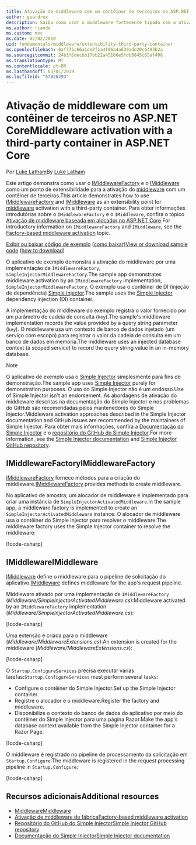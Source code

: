 ```yaml
---
title: Ativação de middleware com um contêiner de terceiros no ASP.NET Core
author: guardrex
description: Saiba como usar o middleware fortemente tipado com a ativação baseada em alocador e um contêiner de terceiros no ASP.NET Core.
ms.author: riande
ms.custom: mvc
ms.date: 02/02/2018
uid: fundamentals/middleware/extensibility-third-party-container
ms.openlocfilehash: 6af775c66a1de7f1a4f06a4a639ade20c6493b2a
ms.sourcegitcommit: 24b1f6decbb17bb22a45166e5fdb0845c65af498
ms.translationtype: MT
ms.contentlocale: pt-BR
ms.lasthandoff: 03/01/2019
ms.locfileid: "57026293"
---
```

# <a name="middleware-activation-with-a-third-party-container-in-aspnet-core"></a><span data-ttu-id="bb7d4-103">Ativação de middleware com um contêiner de terceiros no ASP.NET Core</span><span class="sxs-lookup"><span data-stu-id="bb7d4-103">Middleware activation with a third-party container in ASP.NET Core</span></span>

<span data-ttu-id="bb7d4-104">Por [Luke Latham](https://github.com/guardrex)</span><span class="sxs-lookup"><span data-stu-id="bb7d4-104">By [Luke Latham](https://github.com/guardrex)</span></span>

<span data-ttu-id="bb7d4-105">Este artigo demonstra como usar o [IMiddlewareFactory](/dotnet/api/microsoft.aspnetcore.http.imiddlewarefactory) e o [IMiddleware](/dotnet/api/microsoft.aspnetcore.http.imiddleware) como um ponto de extensibilidade para a ativação do [middleware](xref:fundamentals/middleware/index) com um contêiner de terceiros.</span><span class="sxs-lookup"><span data-stu-id="bb7d4-105">This article demonstrates how to use [IMiddlewareFactory](/dotnet/api/microsoft.aspnetcore.http.imiddlewarefactory) and [IMiddleware](/dotnet/api/microsoft.aspnetcore.http.imiddleware) as an extensibility point for [middleware](xref:fundamentals/middleware/index) activation with a third-party container.</span></span> <span data-ttu-id="bb7d4-106">Para obter informações introdutórias sobre o `IMiddlewareFactory` e o `IMiddleware`, confira o tópico [Ativação de middleware baseada em alocador no ASP.NET Core](xref:fundamentals/middleware/extensibility).</span><span class="sxs-lookup"><span data-stu-id="bb7d4-106">For introductory information on `IMiddlewareFactory` and `IMiddleware`, see the [Factory-based middleware activation](xref:fundamentals/middleware/extensibility) topic.</span></span>

<span data-ttu-id="bb7d4-107">[Exibir ou baixar código de exemplo](https://github.com/aspnet/Docs/tree/master/aspnetcore/fundamentals/middleware/extensibility-third-party-container/sample) ([como baixar](xref:index#how-to-download-a-sample))</span><span class="sxs-lookup"><span data-stu-id="bb7d4-107">[View or download sample code](https://github.com/aspnet/Docs/tree/master/aspnetcore/fundamentals/middleware/extensibility-third-party-container/sample) ([how to download](xref:index#how-to-download-a-sample))</span></span>

<span data-ttu-id="bb7d4-108">O aplicativo de exemplo demonstra a ativação do middleware por uma implementação de `IMiddlewareFactory`, `SimpleInjectorMiddlewareFactory`.</span><span class="sxs-lookup"><span data-stu-id="bb7d4-108">The sample app demonstrates middleware activation by an `IMiddlewareFactory` implementation, `SimpleInjectorMiddlewareFactory`.</span></span> <span data-ttu-id="bb7d4-109">O exemplo usa o contêiner de DI (injeção de dependência) [Simple Injector](https://simpleinjector.org).</span><span class="sxs-lookup"><span data-stu-id="bb7d4-109">The sample uses the [Simple Injector](https://simpleinjector.org) dependency injection (DI) container.</span></span>

<span data-ttu-id="bb7d4-110">A implementação do middleware do exemplo registra o valor fornecido por um parâmetro de cadeia de consulta (`key`).</span><span class="sxs-lookup"><span data-stu-id="bb7d4-110">The sample's middleware implementation records the value provided by a query string parameter (`key`).</span></span> <span data-ttu-id="bb7d4-111">O middleware usa um contexto de banco de dados injetado (um serviço com escopo) para registrar o valor da cadeia de consulta em um banco de dados em memória.</span><span class="sxs-lookup"><span data-stu-id="bb7d4-111">The middleware uses an injected database context (a scoped service) to record the query string value in an in-memory database.</span></span>

> [!NOTE]
> <span data-ttu-id="bb7d4-112">O aplicativo de exemplo usa o [Simple Injector](https://github.com/simpleinjector/SimpleInjector) simplesmente para fins de demonstração.</span><span class="sxs-lookup"><span data-stu-id="bb7d4-112">The sample app uses [Simple Injector](https://github.com/simpleinjector/SimpleInjector) purely for demonstration purposes.</span></span> <span data-ttu-id="bb7d4-113">O uso do Simple Injector não é um endosso.</span><span class="sxs-lookup"><span data-stu-id="bb7d4-113">Use of Simple Injector isn't an endorsement.</span></span> <span data-ttu-id="bb7d4-114">As abordagens de ativação do middleware descritas na documentação do Simple Injector e nos problemas do GitHub são recomendadas pelos mantenedores do Simple Injector.</span><span class="sxs-lookup"><span data-stu-id="bb7d4-114">Middleware activation approaches described in the Simple Injector documentation and GitHub issues are recommended by the maintainers of Simple Injector.</span></span> <span data-ttu-id="bb7d4-115">Para obter mais informações, confira a [Documentação do Simple Injector](https://simpleinjector.readthedocs.io/en/latest/index.html) e o [repositório do GitHub do Simple Injector](https://github.com/simpleinjector/SimpleInjector).</span><span class="sxs-lookup"><span data-stu-id="bb7d4-115">For more information, see the [Simple Injector documentation](https://simpleinjector.readthedocs.io/en/latest/index.html) and [Simple Injector GitHub repository](https://github.com/simpleinjector/SimpleInjector).</span></span>

## <a name="imiddlewarefactory"></a><span data-ttu-id="bb7d4-116">IMiddlewareFactory</span><span class="sxs-lookup"><span data-stu-id="bb7d4-116">IMiddlewareFactory</span></span>

<span data-ttu-id="bb7d4-117">[IMiddlewareFactory](/dotnet/api/microsoft.aspnetcore.http.imiddlewarefactory) fornece métodos para a criação do middleware.</span><span class="sxs-lookup"><span data-stu-id="bb7d4-117">[IMiddlewareFactory](/dotnet/api/microsoft.aspnetcore.http.imiddlewarefactory) provides methods to create middleware.</span></span>

<span data-ttu-id="bb7d4-118">No aplicativo de amostra, um alocador de middleware é implementado para criar uma instância de `SimpleInjectorActivatedMiddleware`.</span><span class="sxs-lookup"><span data-stu-id="bb7d4-118">In the sample app, a middleware factory is implemented to create an `SimpleInjectorActivatedMiddleware` instance.</span></span> <span data-ttu-id="bb7d4-119">O alocador de middleware usa o contêiner do Simple Injector para resolver o middleware:</span><span class="sxs-lookup"><span data-stu-id="bb7d4-119">The middleware factory uses the Simple Injector container to resolve the middleware:</span></span>

[!code-csharp[](extensibility-third-party-container/sample/Middleware/SimpleInjectorMiddlewareFactory.cs?name=snippet1&highlight=5-8,12)]

## <a name="imiddleware"></a><span data-ttu-id="bb7d4-120">IMiddleware</span><span class="sxs-lookup"><span data-stu-id="bb7d4-120">IMiddleware</span></span>

<span data-ttu-id="bb7d4-121">[IMiddleware](/dotnet/api/microsoft.aspnetcore.http.imiddleware) define o middleware para o pipeline de solicitação do aplicativo.</span><span class="sxs-lookup"><span data-stu-id="bb7d4-121">[IMiddleware](/dotnet/api/microsoft.aspnetcore.http.imiddleware) defines middleware for the app's request pipeline.</span></span>

<span data-ttu-id="bb7d4-122">Middleware ativado por uma implementação de `IMiddlewareFactory` (*Middleware/SimpleInjectorActivatedMiddleware.cs*):</span><span class="sxs-lookup"><span data-stu-id="bb7d4-122">Middleware activated by an `IMiddlewareFactory` implementation (*Middleware/SimpleInjectorActivatedMiddleware.cs*):</span></span>

[!code-csharp[](extensibility-third-party-container/sample/Middleware/SimpleInjectorActivatedMiddleware.cs?name=snippet1)]

<span data-ttu-id="bb7d4-123">Uma extensão é criada para o middleware (*Middleware/MiddlewareExtensions.cs*):</span><span class="sxs-lookup"><span data-stu-id="bb7d4-123">An extension is created for the middleware (*Middleware/MiddlewareExtensions.cs*):</span></span>

[!code-csharp[](extensibility-third-party-container/sample/Middleware/MiddlewareExtensions.cs?name=snippet1)]

<span data-ttu-id="bb7d4-124">O `Startup.ConfigureServices` precisa executar várias tarefas:</span><span class="sxs-lookup"><span data-stu-id="bb7d4-124">`Startup.ConfigureServices` must perform several tasks:</span></span>

* <span data-ttu-id="bb7d4-125">Configure o contêiner do Simple Injector.</span><span class="sxs-lookup"><span data-stu-id="bb7d4-125">Set up the Simple Injector container.</span></span>
* <span data-ttu-id="bb7d4-126">Registre o alocador e o middleware.</span><span class="sxs-lookup"><span data-stu-id="bb7d4-126">Register the factory and middleware.</span></span>
* <span data-ttu-id="bb7d4-127">Disponibilize o contexto do banco de dados do aplicativo por meio do contêiner do Simple Injector para uma página Razor.</span><span class="sxs-lookup"><span data-stu-id="bb7d4-127">Make the app's database context available from the Simple Injector container for a Razor Page.</span></span>

[!code-csharp[](extensibility-third-party-container/sample/Startup.cs?name=snippet1)]

<span data-ttu-id="bb7d4-128">O middleware é registrado no pipeline de processamento da solicitação em `Startup.Configure`:</span><span class="sxs-lookup"><span data-stu-id="bb7d4-128">The middleware is registered in the request processing pipeline in `Startup.Configure`:</span></span>

[!code-csharp[](extensibility-third-party-container/sample/Startup.cs?name=snippet2&highlight=13)]

## <a name="additional-resources"></a><span data-ttu-id="bb7d4-129">Recursos adicionais</span><span class="sxs-lookup"><span data-stu-id="bb7d4-129">Additional resources</span></span>

* [<span data-ttu-id="bb7d4-130">Middleware</span><span class="sxs-lookup"><span data-stu-id="bb7d4-130">Middleware</span></span>](xref:fundamentals/middleware/index)
* [<span data-ttu-id="bb7d4-131">Ativação de middleware de fábrica</span><span class="sxs-lookup"><span data-stu-id="bb7d4-131">Factory-based middleware activation</span></span>](xref:fundamentals/middleware/extensibility)
* [<span data-ttu-id="bb7d4-132">Repositório do GitHub do Simple Injector</span><span class="sxs-lookup"><span data-stu-id="bb7d4-132">Simple Injector GitHub repository</span></span>](https://github.com/simpleinjector/SimpleInjector)
* [<span data-ttu-id="bb7d4-133">Documentação do Simple Injector</span><span class="sxs-lookup"><span data-stu-id="bb7d4-133">Simple Injector documentation</span></span>](https://simpleinjector.readthedocs.io/en/latest/index.html)
